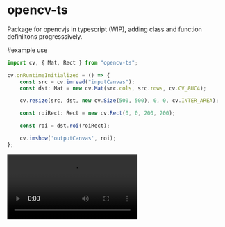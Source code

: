 # opencv-ts
Package for opencvjs in typescript (WIP), adding class and function definiitons progresssively.


#example use

```typescript
import cv, { Mat, Rect } from "opencv-ts";

cv.onRuntimeInitialized = () => {
    const src = cv.imread("inputCanvas");
    const dst: Mat = new cv.Mat(src.cols, src.rows, cv.CV_8UC4);

    cv.resize(src, dst, new cv.Size(500, 500), 0, 0, cv.INTER_AREA);

    const roiRect: Rect = new cv.Rect(0, 0, 200, 200);

    const roi = dst.roi(roiRect);

    cv.imshow('outputCanvas', roi);
};

```
<video src="https://user-images.githubusercontent.com/9585683/111277271-00134500-8684-11eb-9afa-c70189b6f87e.mp4" autoplay loop controls></video>
